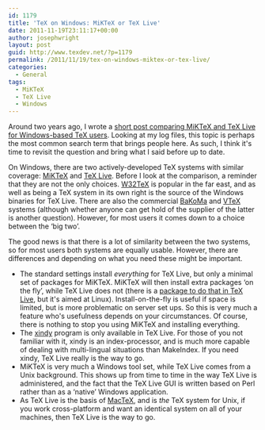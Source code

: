 ```yaml
---
id: 1179
title: 'TeX on Windows: MiKTeX or TeX Live'
date: 2011-11-19T23:11:17+00:00
author: josephwright
layout: post
guid: http://www.texdev.net/?p=1179
permalink: /2011/11/19/tex-on-windows-miktex-or-tex-live/
categories:
  - General
tags:
  - MiKTeX
  - TeX Live
  - Windows
---
```

Around two years ago, I wrote a <a title="Windows TeX Users: MiKTeX or TeX Live" href="http://www.texdev.net/2009/11/07/windows-tex-users-miktex-or-tex-live/">short post comparing MiKTeX and TeX Live for Windows-based TeX users</a>. Looking at my log files, this topic is perhaps the most common search term that brings people here. As such, I think it's time to revisit the question and bring what I said before up to date.

On Windows, there are two actively-developed TeX systems with similar coverage: <a href="http://www.miktex.org/">MiKTeX</a> and <a href="http://tug.org/texlive">TeX Live</a>. Before I look at the comparison, a reminder that they are not the only choices. <a href="http://w32tex.org/">W32TeX</a> is popular in the far east, and as well as being a TeX system in its own right is the source of the Windows binaries for TeX Live. There are also the commercial <a href="http://www.bakoma-tex.com/">BaKoMa</a> and <a href="http://www.micropress-inc.com/">VTeX</a> systems (although whether anyone can get hold of the supplier of the latter is another question). However, for most users it comes down to a choice between the ‘big two’.

The good news is that there is a lot of similarity between the two systems, so for most users both systems are equally usable. However, there are differences and depending on what you need these might be important.
<ul>
	<li>The standard settings install <em>everything</em> for TeX Live, but only a minimal set of packages for MiKTeX. MiKTeX will then install extra packages ‘on the fly’, while TeX Live does not (there is a <a href="http://ctan.org/pkg/texliveonfly">package to do that in TeX Live</a>, but it's aimed at Linux). Install-on-the-fly is useful if space is limited, but is more problematic on server set ups. So this is very much a feature who's usefulness depends on your circumstances. Of course, there is nothing to stop you using MiKTeX and installing everything.</li>
	<li>The <a href="http://www.xindy.org/">xindy</a> program is only available in TeX Live. For those of you not familiar with it, xindy is an index-processor, and is much more capable of dealing with multi-lingual situations than MakeIndex. If you need xindy, TeX Live really is the way to go.</li>
	<li>MiKTeX is very much a Windows tool set, while TeX Live comes from a Unix background. This shows up from time to time in the way TeX Live is administered, and the fact that the TeX Live GUI is written based on Perl rather than as a ‘native’ Windows application.</li>
	<li>As TeX Live is the basis of <a href="http://tug.org/mactex">MacTeX</a>, and is <em>the</em> TeX system for Unix, if you work cross-platform and want an identical system on all of your machines, then TeX Live is the way to go.</li>
</ul>